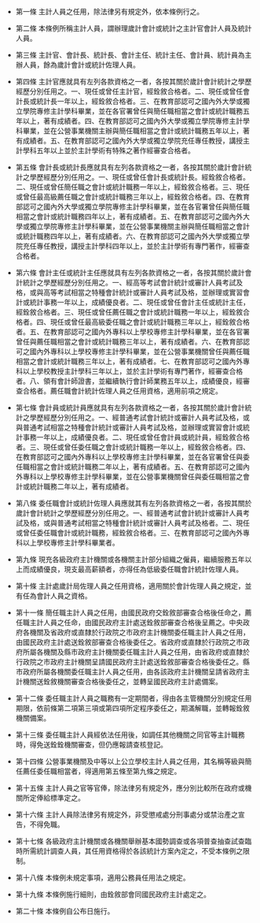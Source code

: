 * 第一條 主計人員之任用，除法律另有規定外，依本條例行之。

* 第二條 本條例所稱主計人員，謂辦理歲計會計或統計之主計官會計人員及統計人員。

* 第三條 主計官、會計長、統計長、會計主任、統計主任、會計員、統計員為主辦人員，餘為歲計會計或統計佐理人員。

* 第四條 主計官應就具有左列各款資格之一者，各按其關於歲計會計統計之學歷經歷分別任用之。一、現任或曾任主計官，經銓敘合格者。二、現任或曾任會計長或統計長一年以上，經銓敘合格者。三、在教育部認可之國內外大學或獨立學院專修主計學科畢業，並在各官署曾任與簡任職相當之會計或統計職務五年以上，著有成績者。四、在教育部認可之國內外大學或獨立學院專修主計學科畢業，並在公營事業機關主辦與簡任職相當之會計或統計職務五年以上，著有成績者。五、在教育部認可之國內外大學或獨立學院充任專任教授，講授主計學科五年以上並於主計學術有特殊之著作經審查合格者。

* 第五條 會計長或統計長應就具有左列各款資格之一者，各按其關於歲計會計統計之學歷經歷分別任用之。一、現任或曾任會計長或統計長。經銓敘合格者。二、現任或曾任簡任職之會計或統計職務一年以上，經銓敘合格者。三、現任或曾任最高級薦任職之會計或統計職務三年以上，經銓敘合格者。四、在教育部認可之國內外大學或獨立學院專修主計學科畢業，並在各官署曾任與簡任職相當之會計或統計職務四年以上，著有成績者。五、在教育部認可之國內外大學或獨立學院專修主計學科畢業，並在公營事業機關主辦與簡任職相當之會計或統計職務四年以上，著有成績者。六、在教育部認可之國內外大學或獨立學院充任專任教授，講授主計學科四年以上，並於主計學術有專門著作，經審查合格者。

* 第六條 會計主任或統計主任應就具有左列各款資格之一者，各按其關於歲計會計統計之學歷經歷分別任用之。一、經高等考試會計統計或審計人員考試及格，或與高等考試相當之特種會計統計或審計人員考試及格，並辦理或實習會計或統計事務一年以上，成績優良者。二、現任或曾任會計主任或統計主任，經銓敘合格者。三、現任或曾任薦任職之會計或統計職務一年以上，經銓敘合格者。四、現任或曾任最高級委任職之會計或統計職務三年以上，經銓敘合格者。五、在教育部認可之國內外專科以上學校專修主計學科畢業，並在各官署曾任與薦任職相當之會計或統計職務三年以上，著有成績者。六、在教育部認可之國內外專科以上學校專修主計學科畢業，並在公營事業機關曾任與薦任職相當之會計或統計職務三年以上，著有成績者。七、在教育部認可之國內外專科以上學校教授主計學科三年以上，並於主計學術有專門著作，經審查合格者。八、領有會計師證書，並繼續執行會計師業務五年以上，成績優良，經審查合格者。薦任職會計統計佐理人員之任用資格，適用前項之規定。

* 第七條 會計員或統計員應就具有左列各款資格之一者，各按其關於歲計會計統計之學歷經歷分別任用之。一、經普通考試會計統計或審計人員考試及格，或與普通考試相當之特種會計統計或審計人員考試及格，並辦理或實習會計或統計事務一年以上，成績優良者。二、現任或曾任會計員或統計員，經銓敘合格者。三、現任或曾任委任職之會計或統計職務一年以上，經銓敘合格者。四、在教育部認可之國內外專科以上學校專修主計學科畢業，並在各官署曾任與委任職相當之會計或統計職務二年以上，著有成績者。五、在教育部認可之國內外專科以上學校專修主計學科畢業，並在公營事業機關曾任與委任職相當之會計或統計職務二年以上，著有成績者。

* 第八條 委任職會計或統計佐理人員應就其有左列各款資格之一者，各按其關於歲計會計統計之學歷經歷分別任用之。一、經普通考試會計統計或審計人員考試及格，或與普通考試相當之特種會計統計或審計人員考試及格者。二、現任或曾任委任職會計或統計職務，經銓敘合格者。三、在教育部認可之國內外專科以上學校專修主計學科畢業者。

* 第九條 現充各級政府主計機關或各機關主計部分組織之僱員，繼續服務五年以上而成績優良，現支最高薪額者，亦得任為低級委任職會計統計佐理人員。

* 第十條 主計處歲計局佐理人員之任用資格，適用關於會計佐理人員之規定，並有任為會計人員之資格。

* 第十一條 簡任職主計人員之任用，由國民政府交銓敘部審查合格後任命之，薦任職主計人員之任命，由國民政府主計處送銓敘部審查合格後呈薦之。中央政府各機關及省政府或直隸於行政院之市政府主計機關委任職主計人員之任用，由國民政府主計處送銓敘部審查合格後委任之。省政府或直隸於行政院之市政府所屬各機關及縣市政府主計機關委任職主計人員之任用，由省政府或直隸於行政院之市政府主計機關呈請國民政府主計處送銓敘部審查合格後委任之。縣市政府所屬各機關委任職主計人員之任用，由各該政府主計機關呈請省政府主計機關送銓敘機關審查合格後委任之，並轉呈國民政府主計處備案。

* 第十二條 委任職主計人員之職務有一定期間者，得由各主管機關分別規定任用期限，依前條第二項第三項或第四項所定程序委任之，期滿解職，並轉報銓敘機關備案。

* 第十三條 委任職主計人員經依法任用後，如調任其他機關之同官等主計職務時，得免送銓銓機關審查，但仍應報請查核登記。

* 第十四條 公營事業機關及中等以上公立學校主計人員之任用，其名稱等級與簡任薦任委任職相當者，得適用第五條至第九條之規定。

* 第十五條 主計人員之官等官俸，除法律另有規定外，應分別比較所在政府或機關所定俸給標準定之。

* 第十六條 主計人員除法律另有規定外，非受懲戒處分刑事處分或禁治產之宣告，不得免職。

* 第十七條 各級政府主計機關或各機關舉辦基本國勢調查或各項普查抽查試查臨時所需統計調查人員，其任用資格得於各該統計方案內定之，不受本條例之限制。

* 第十八條 本條例未規定事項，適用公務員任用法之規定。

* 第十九條 本條例施行細則，由銓敘部會同國民政府主計處定之。

* 第二十條 本條例自公布日施行。

